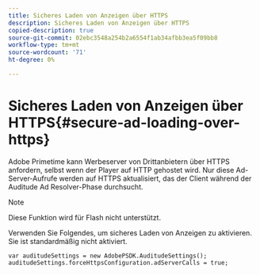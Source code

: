 ```yaml
---
title: Sicheres Laden von Anzeigen über HTTPS
description: Sicheres Laden von Anzeigen über HTTPS
copied-description: true
source-git-commit: 02ebc3548a254b2a6554f1ab34afbb3ea5f09bb8
workflow-type: tm+mt
source-wordcount: '71'
ht-degree: 0%

---
```


# Sicheres Laden von Anzeigen über HTTPS{#secure-ad-loading-over-https}

Adobe Primetime kann Werbeserver von Drittanbietern über HTTPS anfordern, selbst wenn der Player auf HTTP gehostet wird. Nur diese Ad-Server-Aufrufe werden auf HTTPS aktualisiert, das der Client während der Auditude Ad Resolver-Phase durchsucht.

>[!NOTE]
>
>Diese Funktion wird für Flash nicht unterstützt.

Verwenden Sie Folgendes, um sicheres Laden von Anzeigen zu aktivieren. Sie ist standardmäßig nicht aktiviert.

```
var auditudeSettings = new AdobePSDK.AuditudeSettings(); 
auditudeSettings.forceHttpsConfiguration.adServerCalls = true;
```
